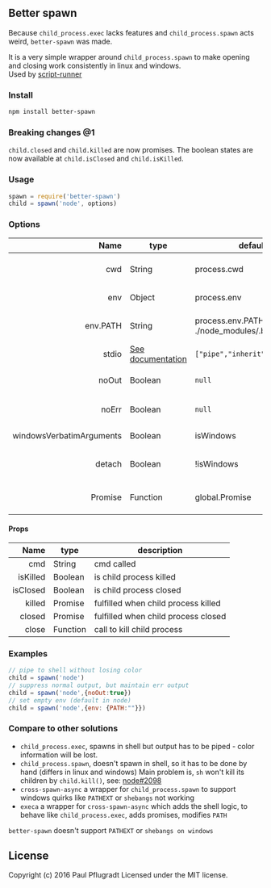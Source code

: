 ## Better spawn

Because `child_process.exec` lacks features and `child_process.spawn` acts weird, `better-spawn` was made.

It is a very simple wrapper around `child_process.spawn` to make opening and closing work consistently in linux and windows.  
Used by [script-runner](https://github.com/paulpflug/script-runner)

### Install

```bash
npm install better-spawn
```

### Breaking changes @1
`child.closed` and `child.killed` are now promises.
The boolean states are now available at `child.isClosed` and `child.isKilled`.

### Usage

```js
spawn = require('better-spawn')
child = spawn('node', options)
```

### Options

Name | type | default | description
---:| --- | ---| ---
cwd | String | process.cwd | current working directory
env | Object | process.env | environment variables
env.PATH  | String | process.env.PATH + ./node_modules/.bin | used to resolve commands
stdio | [See documentation](https://nodejs.org/api/child_process.html#child_process_options_stdio) | `["pipe","inherit","inherit"]` | to control output
noOut | Boolean | `null` | sets `stdio[1] = "pipe"`
noErr | Boolean | `null` | sets `stdio[2] = "pipe"`
windowsVerbatimArguments | Boolean | isWindows | to support windows
detach | Boolean | !isWindows | to support killing on unix
Promise | Function | global.Promise | supply your own Promise lib

#### Props
Name | type | description
---:| --- | ---
cmd | String | cmd called
isKilled | Boolean | is child process killed
isClosed | Boolean | is child process closed
killed | Promise | fulfilled when child process killed
closed | Promise | fulfilled when child process closed
close | Function | call to kill child process
### Examples

```js
// pipe to shell without losing color
child = spawn('node')
// suppress normal output, but maintain err output
child = spawn('node',{noOut:true})
// set empty env (default in node)
child = spawn('node',{env: {PATH:""}})
```

### Compare to other solutions

- `child_process.exec`, spawns in shell but output has to be piped - color information will be lost.
- `child_process.spawn`, doesn't spawn in shell, so it has to be done by hand (differs in linux and windows)
Main problem is, `sh` won't kill its children by `child.kill()`, see: [node#2098](https://github.com/nodejs/node/issues/2098)
- `cross-spawn-async` a wrapper for `child_process.spawn` to support windows quirks like `PATHEXT` or `shebangs` not working
- `execa` a wrapper for `cross-spawn-async` which adds the shell logic, to behave like `child_process.exec`, adds promises, modifies `PATH`

`better-spawn` doesn't support `PATHEXT` or `shebangs on windows`
## License
Copyright (c) 2016 Paul Pflugradt
Licensed under the MIT license.
